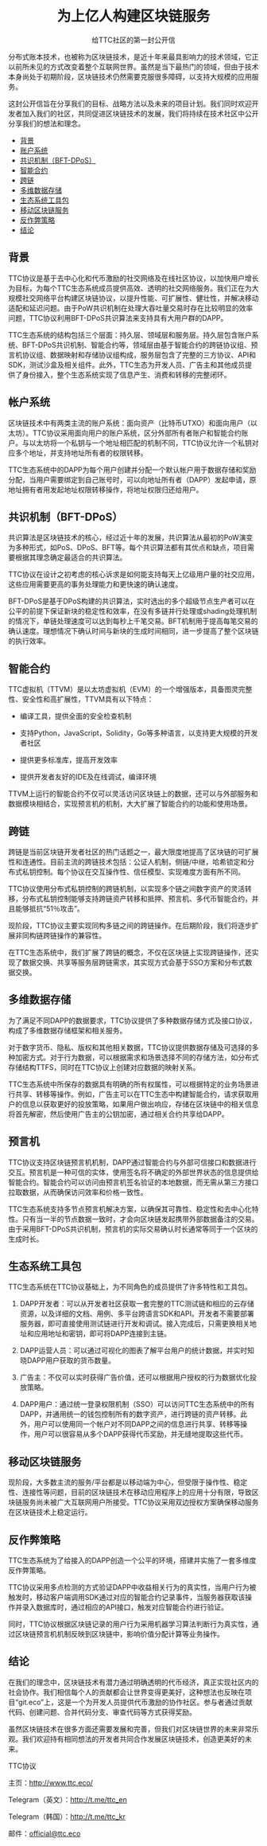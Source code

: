 
<h1 align="center">为上亿人构建区块链服务</h1>
<p align="center" class="version">给TTC社区的第一封公开信</p>

分布式账本技术，也被称为区块链技术，是近十年来最具影响力的技术领域，它正以前所未见的方式改变着整个互联网世界。虽然是当下最热门的领域，但由于技术本身尚处于初期阶段，区块链技术仍然需要克服很多障碍，以支持大规模的应用服务。

这封公开信旨在分享我们的目标、战略方法以及未来的项目计划。我们同时欢迎开发者加入我们的社区，共同促进区块链技术的发展，我们将持续在技术社区中公开分享我们的想法和理念。

- [背景](#背景)
- [账户系统](#帐户系统)
- [共识机制（BFT-DPoS）](#共识机制（BFT-DPoS）)
- [智能合约](#智能合约)
- [跨链](#跨链)
- [多维数据存储](#多维数据存储)
- [生态系统工具包](#生态系统工具包)
- [移动区块链服务](#移动区块链服务)
- [反作弊策略](#反作弊策略)
- [结论](#结论)

## 背景

TTC协议是基于去中心化和代币激励的社交网络及在线社区协议，以加快用户增长为目标，为每个TTC生态系统成员提供高效、透明的社交网络服务。我们正在为大规模社交网络平台构建区块链协议，以提升性能、可扩展性、健壮性，并解决移动适配和延迟问题。由于PoW共识机制在处理大吞吐量交易时存在比较明显的效率问题，TTC协议利用BFT-DPoS共识算法来支持具有大用户群的DAPP。

TTC生态系统的结构包括三个层面：持久层、领域层和服务层。持久层包含账户系统、BFT-DPoS共识机制、智能合约等，领域层由基于智能合约的跨链协议组、预言机协议组、数据映射和存储协议组构成，服务层包含了完整的三方协议、API和SDK，测试沙盒及相关组件。此外，TTC生态为开发人员、广告主和其他成员提供了身份接入，整个生态系统实现了信息产生、消费和转移的完整闭环。

## 帐户系统

区块链技术中有两类主流的账户系统：面向资产（比特币UTXO）和面向用户（以太坊）。TTC协议采用面向用户的账户系统，区分外部所有者账户和智能合约账户。与以太坊将一个私钥与一个地址相匹配的机制不同，TTC协议允许一个私钥对应多个地址，并支持地址所有者的权限转移。

TTC生态系统中的DAPP为每个用户创建并分配一个默认帐户用于数据存储和奖励分配，当用户需要绑定到自己账号时，可以向地址所有者（DAPP）发起申请，原地址拥有者用发起地址权限转移操作，将地址权限归还给用户。

## 共识机制（BFT-DPoS）

共识算法是区块链技术的核心，经过近十年的发展，共识算法从最初的PoW演变为多种形式，如PoS、DPoS、BFT等。每个共识算法都有其优点和缺点，项目需要根据其理念确定最适合的共识算法。

TTC协议在设计之初考虑的核心诉求是如何能支持每天上亿级用户量的社交应用，这些应用需要更高的事务处理能力和更快速的确认速度。

BFT-DPoS是基于DPoS构建的共识算法，实时选出的多个超级节点生产者可以在公平的前提下保证新块的稳定性和效率，在没有多链并行处理或shading处理机制的情况下，单链处理速度可以达到每秒上千笔交易。BFT机制用于提高每笔交易的确认速度。理想情况下确认时间与新块的生成时间相同，进一步提高了整个区块链的执行效率。

## 智能合约

TTC虚拟机（TTVM）是以太坊虚拟机（EVM）的一个增强版本，具备图灵完整性、安全性和高扩展性，TTVM具有以下特点：

- 编译工具，提供全面的安全检查机制

- 支持Python，JavaScript，Solidity，Go等多种语言，以支持更大规模的开发者社区

- 提供更多标准库，提高开发效率

- 提供开发者友好的IDE及在线调试，编译环境

TTVM上运行的智能合约不仅可以灵活访问区块链上的数据，还可以与外部服务和数据模块相结合，实现预言机的机制，大大扩展了智能合约的功能和使用场景。

## 跨链

跨链是当前区块链开发者社区的热门话题之一，最大限度地提高了区块链的可扩展性和连通性。目前主流的跨链技术包括：公证人机制，侧链/中继，哈希锁定和分布式私钥控制。每个协议在交互操作性、信任模型、实现难度方面有所不同。

TTC协议使用分布式私钥控制的跨链机制，以实现多个链之间数字资产的灵活转移，分布式私钥控制能够支持跨链资产转移和抵押、预言机、多代币智能合约，并且能够抵抗“51％攻击”。

现阶段，TTC协议主要实现同构多链之间的跨链操作。在后期阶段，我们将逐步扩展非同构链跨链操作的兼容性。

在TTC生态系统中，我们扩展了跨链的概念，不仅在区块链上实现跨链操作，还实现了数据交换、共享等服务层跨链需求，其实现方式会基于SSO方案和分布式数据交换。

## 多维数据存储

为了满足不同DAPP的数据要求，TTC协议提供了多种数据存储方式及接口协议，构成了多维数据存储框架和相关服务。

对于数字货币、隐私、版权和其他相关数据，TTC协议提供数据存储及可选择的多种加密方式。对于行为数据，可以根据需求和场景选择不同的存储方法，如分布式存储结构TTFS，同时在TTC协议上创建对应数据的映射关系。

TTC生态系统中所保存的数据具有明确的所有权属性，可以根据特定的业务场景进行共享、转移等操作。例如，广告主可以在TTC生态中构建智能合约，请求获取用户的信息以获取更好的投放策略，如果用户做出响应，存储在区块链中的相关信息将首先解密，然后使用广告主的公钥加密，通过相关合约共享给DAPP。

## 预言机

TTC协议支持区块链预言机机制，DAPP通过智能合约与外部可信接口和数据进行交互。预言机是一种可信的实体，使用签名将不确定的外部世界状态的信息提供给智能合约。智能合约可以访问由预言机签名验证的本地数据，而无需从第三方接口拉取数据，从而确保访问效率和价格一致性。

TTC生态系统支持多节点预言机解决方案，以确保其可靠性、稳定性和去中心化特性。只有当一半的节点数据一致时，才会向区块链发起携带外部数据备注的交易。由于采用BFT-DPoS共识机制，预言机的实际交易确认时长通常等同于一个区块的生成时长。

## 生态系统工具包

TTC生态系统在TTC协议基础上，为不同角色的成员提供了许多特性和工具包。

1) DAPP开发者：可以从开发者社区获取一套完整的TTC测试链和相应的云存储资源，以及详细的文档、用例、多平台跨语言SDK和API。开发者不需要部署服务器，即可直接使用测试链进行开发和调试。接入完成后，只需更换相关地址和应用地址和密钥，即可将DAPP连接到主链。

2) DAPP运营人员：可以通过可视化的图表了解平台用户的统计数据，并实时知晓DAPP用户获取的货币数量。

3) 广告主：不仅可以实时获得广告价值，还可以根据用户授权的行为数据优化投放策略。

4) DAPP用户：通过统一登录权限机制（SSO）可以访问TTC生态系统中的所有DAPP，并通用统一的钱包控制所有的数字资产，进行跨链的资产转移。此外，用户可以使用同一个帐户对不同DAPP之间的信息进行共享、转移等操作，用户可以很容易从多个DAPP获得代币奖励，并无缝地提取这些代币。

## 移动区块链服务

现阶段，大多数主流的服务/平台都是以移动端为中心，但受限于操作性、稳定性、连接性等问题，目前的区块链技术在移动应用程序上的应用十分有限，导致区块链服务尚未被广大互联网用户所接受。TTC协议采用双边授权方案确保移动服务在区块链技术上稳定运行。

## 反作弊策略

TTC生态系统为了给接入的DAPP创造一个公平的环境，搭建并实施了一套多维度反作弊策略。

TTC协议采用多点检测的方式验证DAPP中收益相关行为的真实性，当用户行为被触发时，移动客户端调用SDK通过对应的智能合约记录事件，当服务器获取该操作并录入数据库时，通过相应的API接口，触发对应智能合约进行验证。

同时，TTC协议根据区块链记录的用户行为采用机器学习算法判断行为真实性，通过区块链预言机机制反映到区块链中，影响价值分配计算等业务操作。

## 结论

在我们的理念中，区块链技术有潜力通过明确透明的代币经济，真正实现社区内的社会协作。我们相信每个人的贡献都会让世界变得更美好，这种想法也反映在项目“git.eco”上，这是一个为开发人员提供代币激励的协作社区。参与者通过贡献代码、创建问题、合并代码分支、审查代码等方式获得奖励。

虽然区块链技术在很多方面还需要发展和完善，但我们对区块链世界的未来非常乐观。我们欢迎持有相同想法的开发者共同合作发展区块链技术，创造更美好的未来。

TTC协议

主页：http://www.ttc.eco/

Telegram（英文）：http://t.me/ttc_en

Telegram（韩国）：http://t.me/ttc_kr

邮件：official@ttc.eco
